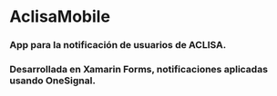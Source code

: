 # AclisaMobile

### App para la notificación de usuarios de ACLISA.
### Desarrollada en Xamarin Forms, notificaciones aplicadas usando OneSignal.